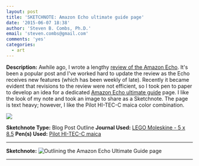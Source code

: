 ```yaml
---
layout: post
title: 'SKETCHNOTE: Amazon Echo ultimate guide page'
date: '2015-06-07 18:38'
author: 'Steven B. Combs, Ph.D.'
email: 'steven.combs@gmail.com'
comments: 'yes'
categories:
  - art
---
```


**Description:** Awhile ago, I wrote a lengthy [review of the Amazon Echo](http://www.stevencombs.com/gadgets/2015/02/21/amazon-echo-review.html). It's been a popular post and I've worked hard to update the review as the Echo receives new features (which has been weekly of late). Recently it became evident that revisions to the review were not efficient, so I took pen to paper to develop an idea for a dedicated [Amazon Echo ultimate guide](http://www.stevencombs.com/guide-to-echo/) page. I like the look of my note and took an image to share as a Sketchnote. The page is text heavy; however, I like the Pilot HI-TEC-C maica color combination.

![](https://lh6.googleusercontent.com/-lD93RyZs3Zk/VXTIovoHqkI/AAAAAAABfR0/tzU_gx2aKVs/w1331-h998-no/IMG_8284.JPG)

**Sketchnote Type:** Blog Post Outline
**Journal Used:** [LEGO Moleskine - 5 x 8.5](https://www.amazon.com/Moleskine-Limited-Edition-Notebook-Large/dp/886732621X/ref=as_sl_pc_ss_til?tag=stevenccom-20&linkCode=w01&linkId=TL3CJREDKU33GOJ6&creativeASIN=886732621X)
**Pen(s) Used:** [Pilot HI-TEC-C maica](http://www.stevencombs.com/art/2015/04/18/pilot-hi-tec-c-maica-review.html)

<hr/>

**Sketchnote:**
![Outlining the Amazon Echo Ultimate Guide page](https://lh5.googleusercontent.com/-_-FzaQsII7Q/VXTIouqElqI/AAAAAAABfQU/ibUUJIwCoeA/w568-h989-no/IMG_8285.JPG)

<hr/>
